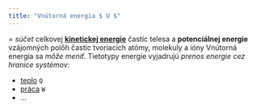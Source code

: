 ```yaml
---
title: "Vnútorná energia $ U $"
---
```


= *súčet* celkovej **[kinetickej energie](fyz/kinetická%20energia.md)** častíc telesa a **potenciálnej energie** vzájomných polôh častíc tvoriacich atómy, molekuly a ióny
Vnútorná energia sa *môže meniť*. Tietotypy energie vyjadrujú *prenos energie cez hranice systémov*:
- [teplo](fyz/teplo.md) `Q`
- [práca](fyz/práca.md) `W`
- ...
